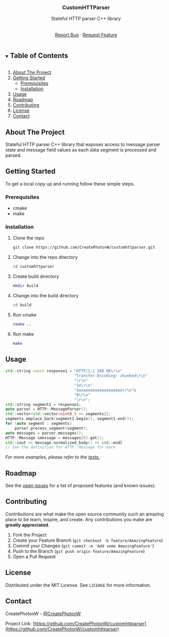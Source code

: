<!--
*** Thanks for checking out the Best-README-Template. If you have a suggestion
*** that would make this better, please fork the repo and create a pull request
*** or simply open an issue with the tag "enhancement".
*** Thanks again! Now go create something AMAZING! :D
***
***
***
*** To avoid retyping too much info. Do a search and replace for the following:
*** CreatePhotonW, customhttparser, @CreatePhotonW, email, CustomHTTParser, Stateful HTTP parser C++ library
-->



<!-- PROJECT SHIELDS -->
<!--
*** I'm using markdown "reference style" links for readability.
*** Reference links are enclosed in brackets [ ] instead of parentheses ( ).
*** See the bottom of this document for the declaration of the reference variables
*** for contributors-url, forks-url, etc. This is an optional, concise syntax you may use.
*** https://www.markdownguide.org/basic-syntax/#reference-style-links
-->
<!--
[![Contributors][contributors-shield]][contributors-url]
[![Forks][forks-shield]][forks-url]
[![Stargazers][stars-shield]][stars-url]
[![Issues][issues-shield]][issues-url]
[![MIT License][license-shield]][license-url]
[![LinkedIn][linkedin-shield]][linkedin-url]
-->


<!-- PROJECT LOGO -->
<br />
<p align="center">
  <a href="https://github.com/CreatePhotonW/customhttparser">
<!--    <img src="images/logo.png" alt="Logo" width="80" height="80"> -->
  </a>

  <h3 align="center">CustomHTTParser</h3>

  <p align="center">
    Stateful HTTP parser C++ library
    <br />
<!--    <a href="https://github.com/CreatePhotonW/customhttparser"><strong>Explore the docs »</strong></a> -->
    <br />
    <br />
    <!--
    <a href="https://github.com/CreatePhotonW/customhttparser">View Demo</a>
    ·
    -->
    <a href="https://github.com/CreatePhotonW/customhttparser/issues">Report Bug</a>
    ·
    <a href="https://github.com/CreatePhotonW/customhttparser/issues">Request Feature</a>
  </p>
</p>



<!-- TABLE OF CONTENTS -->
<details open="open">
  <summary><h2 style="display: inline-block">Table of Contents</h2></summary>
  <ol>
    <li>
      <a href="#about-the-project">About The Project</a>
    </li>
    <li>
      <a href="#getting-started">Getting Started</a>
      <ul>
        <li><a href="#prerequisites">Prerequisites</a></li>
        <li><a href="#installation">Installation</a></li>
      </ul>
    </li>
    <li><a href="#usage">Usage</a></li>
    <li><a href="#roadmap">Roadmap</a></li>
    <li><a href="#contributing">Contributing</a></li>
    <li><a href="#license">License</a></li>
    <li><a href="#contact">Contact</a></li>
  </ol>
</details>



<!-- ABOUT THE PROJECT -->
## About The Project

<!--
[![Product Name Screen Shot][product-screenshot]](https://example.com)
-->

Stateful HTTP parser C++ library that exposes access to message parser state and message field values as each data segment is processed and parsed.


<!-- 
### Built With

* []()
* []()
* []()

-->



<!-- GETTING STARTED -->
## Getting Started

To get a local copy up and running follow these simple steps.

### Prerequisites

* cmake
* make

### Installation

1. Clone the repo
   ```sh
   git clone https://github.com/CreatePhotonW/customhttparser.git
   ```
2. Change into the repo directory
   ```sh
   cd customhttparser
   ```
3. Create build directory
   ```sh
   mkdir build
   ```
4. Change into the build directory
   ```sh
   cd build
   ```
5. Run cmake
   ```sh
   cmake ..
   ```
6. Run make
   ```sh
   make
   ```



<!-- USAGE EXAMPLES -->
## Usage

```C++
std::string const response1 = "HTTP/1.1 200 OK\r\n"
                              "Transfer-Encoding: chunked\r\n"
                              "\r\n"
                              "14\r\n"
                              "aaaaaaaaaaaaaaaaaaaa\r\n"s
                              "0\r\n"
                              "\r\n";
std::string segment1 = response1;
auto parser = HTTP::MessageParser();
std::vector<std::vector<uint8_t >> segments{};
segments.emplace_back(segment1.begin(), segment1.end());
for (auto segment : segments)
    parser.process_segment(segment);
auto messages = parser.messages();
HTTP::Message &message = messages[0].get();
std::cout << message.normalized_body() << std::endl
// See the definition for HTTP::Message for more
```

_For more examples, please refer to the [tests.](test/main.cpp)_



<!-- ROADMAP -->
## Roadmap

See the [open issues](https://github.com/CreatePhotonW/customhttparser/issues) for a list of proposed features (and known issues).



<!-- CONTRIBUTING -->
## Contributing

Contributions are what make the open source community such an amazing place to be learn, inspire, and create. Any contributions you make are **greatly appreciated**.

1. Fork the Project
2. Create your Feature Branch (`git checkout -b feature/AmazingFeature`)
3. Commit your Changes (`git commit -m 'Add some AmazingFeature'`)
4. Push to the Branch (`git push origin feature/AmazingFeature`)
5. Open a Pull Request



<!-- LICENSE -->
## License

Distributed under the MIT License. See `LICENSE` for more information.



<!-- CONTACT -->
## Contact

CreatePhotonW - [@CreatePhotonW](https://twitter.com/CreatePhotonW)

Project Link: [https://github.com/CreatePhotonW/customhttparser](https://github.com/CreatePhotonW/customhttparser)



<!-- MARKDOWN LINKS & IMAGES -->
<!-- https://www.markdownguide.org/basic-syntax/#reference-style-links -->
[contributors-shield]: https://img.shields.io/github/contributors/CreatePhotonW/repo.svg?style=for-the-badge
[contributors-url]: https://github.com/CreatePhotonW/repo/graphs/contributors
[forks-shield]: https://img.shields.io/github/forks/CreatePhotonW/repo.svg?style=for-the-badge
[forks-url]: https://github.com/CreatePhotonW/repo/network/members
[stars-shield]: https://img.shields.io/github/stars/CreatePhotonW/repo.svg?style=for-the-badge
[stars-url]: https://github.com/CreatePhotonW/repo/stargazers
[issues-shield]: https://img.shields.io/github/issues/CreatePhotonW/repo.svg?style=for-the-badge
[issues-url]: https://github.com/CreatePhotonW/repo/issues
[license-shield]: https://img.shields.io/github/license/CreatePhotonW/repo.svg?style=for-the-badge
[license-url]: https://github.com/CreatePhotonW/repo/blob/master/LICENSE.txt
[linkedin-shield]: https://img.shields.io/badge/-LinkedIn-black.svg?style=for-the-badge&logo=linkedin&colorB=555
[linkedin-url]: https://linkedin.com/in/CreatePhotonW

